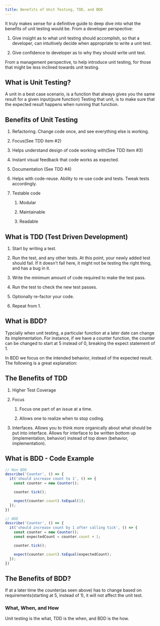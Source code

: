 ```yaml
---
title: Benefits of Unit Testing, TDD, and BDD
---
```


It truly makes sense for a definitive guide to deep dive into what the
benefits of unit testing would be. From a developer perspective:

1.  Give insight as to what unit testing should accomplish, so that a
    developer, can intuitively decide when appropriate to write a unit
    test.

2.  Give confidence to developer as to why they should write unit test.

From a management perspective, to help introduce unit testing, for those
that might be less inclined towards unit testing.

## What is Unit Testing? ##

A unit in a best case scenario, is a function that always gives you the
same result for a given input(pure function) Testing that unit, is to
make sure that the expected result happens when running that function.

## Benefits of Unit Testing ##

1.  Refactoring. Change code once, and see everything else is working.

2.  Focus(See TDD item #2)

3.  Helps understand design of code working with(See TDD item #3)

4.  Instant visual feedback that code works as expected.

5.  Documentation (See TDD #4)

6.  Helps with code-reuse. Ability to re-use code and tests. Tweak tests
    accordingly.

7.  Testable code

    1.  Modular

    2.  Maintainable

    3.  Readable

## What is TDD (Test Driven Development) ##

1.  Start by writing a test.

2.  Run the test, and any other tests. At this point, your newly added
    test should fail. If it doesn't fail here, it might not be testing
    the right thing, and has a bug in it.

3.  Write the minimum amount of code required to make the test pass.

4.  Run the test to check the new test passes.

5.  Optionally re-factor your code.

6.  Repeat from 1.

## What is BDD? ##

Typcially when unit testing, a particular function at a later date can
change its implementation. For instance, if we have a counter function,
the counter can be changed to start at 5 instead of 0, breaking the
expect statement of 1.

In BDD we focus on the intended behavior, instead of the expected
result. The following is a great explanation:

## The Benefits of TDD ##

1.  Higher Test Coverage

2.  Focus

    1.  Focus one part of an issue at a time.

    2.  Allows one to realize when to stop coding.

3.  Interfaces. Allows you to think more organically about what should
    be put into interface. Allows for interface to be written bottom up
    (implementation, behavior) instead of top down (behavior,
    implementation).

## What is BDD - Code Example ##

```typescript
// Non BDD
describe('Counter', () => {
  it('should increase count to 1', () => {
    const counter = new Counter();

    counter.tick();

    expect(counter.count).toEqual(1);
  });
})

// BDD
describe('Counter', () => {
  it('should increase count by 1 after calling tick', () => {
    const counter = new Counter();
    const expectedCount = counter.count + 1;

    counter.tick();

    expect(counter.count).toEqual(expectedCount);
  });
})
```

## The Benefits of BDD? ##

If at a later time the counter(as seen above) has to change based on
requirements(starting at 5, instead of 1), it will not affect the unit
test.

### What, When, and How ##

Unit testing is the what, TDD is the when, and BDD is the how.
